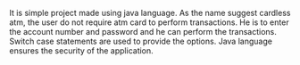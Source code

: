 It is simple project made using java language. 
As the name suggest cardless atm, the user do not require atm card to perform transactions.
He is to enter the account number and password and he can perform the transactions.
Switch case statements are used to provide the options. 
Java language ensures the security of the application.
